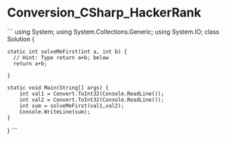 # Conversion_CSharp_HackerRank
´´´
using System;
using System.Collections.Generic;
using System.IO;
class Solution {

    static int solveMeFirst(int a, int b) { 
      // Hint: Type return a+b; below  
      return a+b;
      
    }

    static void Main(String[] args) {
        int val1 = Convert.ToInt32(Console.ReadLine());
        int val2 = Convert.ToInt32(Console.ReadLine());
        int sum = solveMeFirst(val1,val2);
        Console.WriteLine(sum);
    }
} 
´´´
